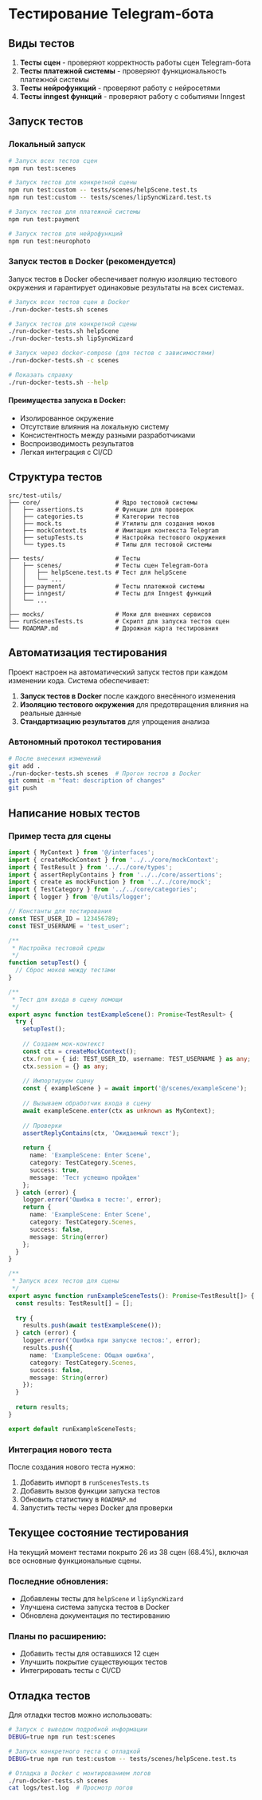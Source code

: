 # Тестирование Telegram-бота

## Виды тестов

1. **Тесты сцен** - проверяют корректность работы сцен Telegram-бота
2. **Тесты платежной системы** - проверяют функциональность платежной системы
3. **Тесты нейрофункций** - проверяют работу с нейросетями
4. **Тесты inngest функций** - проверяют работу с событиями Inngest

## Запуск тестов

### Локальный запуск

```bash
# Запуск всех тестов сцен
npm run test:scenes

# Запуск тестов для конкретной сцены
npm run test:custom -- tests/scenes/helpScene.test.ts
npm run test:custom -- tests/scenes/lipSyncWizard.test.ts

# Запуск тестов для платежной системы
npm run test:payment

# Запуск тестов для нейрофункций
npm run test:neurophoto
```

### Запуск тестов в Docker (рекомендуется)

Запуск тестов в Docker обеспечивает полную изоляцию тестового окружения и гарантирует одинаковые результаты на всех системах.

```bash
# Запуск всех тестов сцен в Docker
./run-docker-tests.sh scenes

# Запуск тестов для конкретной сцены
./run-docker-tests.sh helpScene
./run-docker-tests.sh lipSyncWizard

# Запуск через docker-compose (для тестов с зависимостями)
./run-docker-tests.sh -c scenes

# Показать справку
./run-docker-tests.sh --help
```

#### Преимущества запуска в Docker:

- Изолированное окружение
- Отсутствие влияния на локальную систему
- Консистентность между разными разработчиками
- Воспроизводимость результатов
- Легкая интеграция с CI/CD

## Структура тестов

```
src/test-utils/
├── core/                     # Ядро тестовой системы
│   ├── assertions.ts         # Функции для проверок
│   ├── categories.ts         # Категории тестов
│   ├── mock.ts               # Утилиты для создания моков
│   ├── mockContext.ts        # Имитация контекста Telegram
│   ├── setupTests.ts         # Настройка тестового окружения
│   └── types.ts              # Типы для тестовой системы
│
├── tests/                    # Тесты
│   ├── scenes/               # Тесты сцен Telegram-бота
│   │   ├── helpScene.test.ts # Тест для helpScene
│   │   └── ... 
│   ├── payment/              # Тесты платежной системы
│   ├── inngest/              # Тесты для Inngest функций
│   └── ...
│
├── mocks/                    # Моки для внешних сервисов
├── runScenesTests.ts         # Скрипт для запуска тестов сцен
└── ROADMAP.md                # Дорожная карта тестирования
```

## Автоматизация тестирования

Проект настроен на автоматический запуск тестов при каждом изменении кода. Система обеспечивает:

1. **Запуск тестов в Docker** после каждого внесённого изменения
2. **Изоляцию тестового окружения** для предотвращения влияния на реальные данные
3. **Стандартизацию результатов** для упрощения анализа

### Автономный протокол тестирования

```bash
# После внесения изменений
git add .
./run-docker-tests.sh scenes  # Прогон тестов в Docker
git commit -m "feat: description of changes"
git push
```

## Написание новых тестов

### Пример теста для сцены

```typescript
import { MyContext } from '@/interfaces';
import { createMockContext } from '../../core/mockContext';
import { TestResult } from '../../core/types';
import { assertReplyContains } from '../../core/assertions';
import { create as mockFunction } from '../../core/mock';
import { TestCategory } from '../../core/categories';
import { logger } from '@/utils/logger';

// Константы для тестирования
const TEST_USER_ID = 123456789;
const TEST_USERNAME = 'test_user';

/**
 * Настройка тестовой среды
 */
function setupTest() {
  // Сброс моков между тестами
}

/**
 * Тест для входа в сцену помощи
 */
export async function testExampleScene(): Promise<TestResult> {
  try {
    setupTest();
    
    // Создаем мок-контекст
    const ctx = createMockContext();
    ctx.from = { id: TEST_USER_ID, username: TEST_USERNAME } as any;
    ctx.session = {} as any;
    
    // Импортируем сцену
    const { exampleScene } = await import('@/scenes/exampleScene');
    
    // Вызываем обработчик входа в сцену
    await exampleScene.enter(ctx as unknown as MyContext);
    
    // Проверки
    assertReplyContains(ctx, 'Ожидаемый текст');
    
    return {
      name: 'ExampleScene: Enter Scene',
      category: TestCategory.Scenes,
      success: true,
      message: 'Тест успешно пройден'
    };
  } catch (error) {
    logger.error('Ошибка в тесте:', error);
    return {
      name: 'ExampleScene: Enter Scene',
      category: TestCategory.Scenes,
      success: false,
      message: String(error)
    };
  }
}

/**
 * Запуск всех тестов для сцены
 */
export async function runExampleSceneTests(): Promise<TestResult[]> {
  const results: TestResult[] = [];
  
  try {
    results.push(await testExampleScene());
  } catch (error) {
    logger.error('Ошибка при запуске тестов:', error);
    results.push({
      name: 'ExampleScene: Общая ошибка',
      category: TestCategory.Scenes,
      success: false,
      message: String(error)
    });
  }
  
  return results;
}

export default runExampleSceneTests;
```

### Интеграция нового теста

После создания нового теста нужно:

1. Добавить импорт в `runScenesTests.ts`
2. Добавить вызов функции запуска тестов
3. Обновить статистику в `ROADMAP.md`
4. Запустить тесты через Docker для проверки

## Текущее состояние тестирования

На текущий момент тестами покрыто 26 из 38 сцен (68.4%), включая все основные функциональные сцены. 

### Последние обновления:
- Добавлены тесты для `helpScene` и `lipSyncWizard`
- Улучшена система запуска тестов в Docker
- Обновлена документация по тестированию

### Планы по расширению:
- Добавить тесты для оставшихся 12 сцен
- Улучшить покрытие существующих тестов
- Интегрировать тесты с CI/CD

## Отладка тестов

Для отладки тестов можно использовать:

```bash
# Запуск с выводом подробной информации
DEBUG=true npm run test:scenes

# Запуск конкретного теста с отладкой
DEBUG=true npm run test:custom -- tests/scenes/helpScene.test.ts

# Отладка в Docker с монтированием логов
./run-docker-tests.sh scenes
cat logs/test.log  # Просмотр логов
``` 